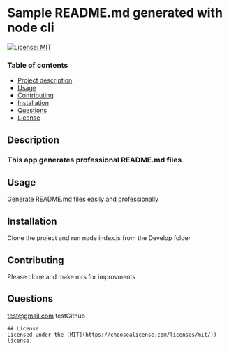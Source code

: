 
  # Sample README.md generated with node cli

  [![License: MIT](https://img.shields.io/badge/License-MIT-yellow.svg)](https://opensource.org/licenses/MIT)

  ### Table of contents
  - [Project description](#Description)
  - [Usage](#Usage)
  - [Contributing](#Contributing)
  - [Installation](#Installation)
  - [Questions](#Questions)
  - [License](#License)

  ## Description
  ### This app generates professional README.md files

  ## Usage
  Generate README.md files easily and professionally 

  ## Installation
  Clone the project and run node index.js from the Develop folder

  ## Contributing
  Please clone and make mrs for improvments

  ## Questions
  test@gmail.com
  testGithub


    ## License
    Licensed under the [MIT](https://choosealicense.com/licenses/mit/)) license.
  